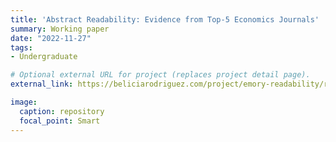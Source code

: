 ```yaml
---
title: 'Abstract Readability: Evidence from Top-5 Economics Journals'
summary: Working paper
date: "2022-11-27"
tags:
- Undergraduate

# Optional external URL for project (replaces project detail page).
external_link: https://beliciarodriguez.com/project/emory-readability/readability-paper.pdf

image:
  caption: repository
  focal_point: Smart
---
```

